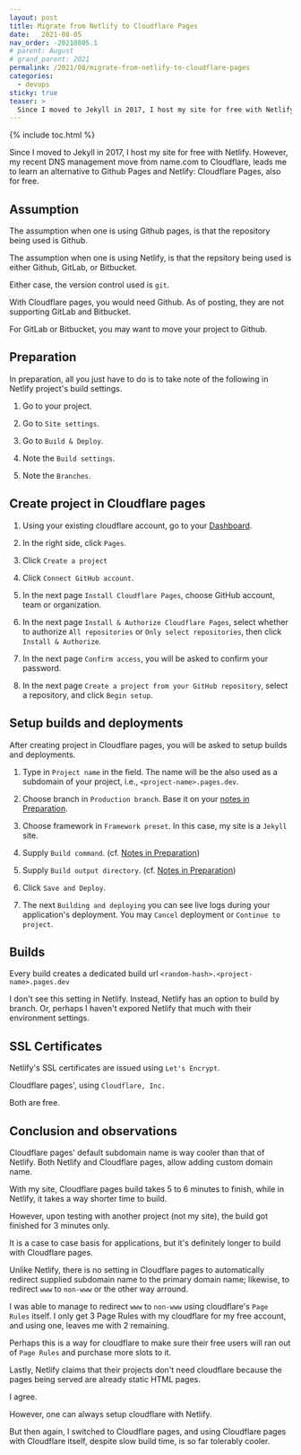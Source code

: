 ```yaml
---
layout: post
title: Migrate from Netlify to Cloudflare Pages
date:   2021-08-05
nav_order: -20210805.1
# parent: August
# grand_parent: 2021
permalink: /2021/08/migrate-from-netlify-to-cloudflare-pages
categories:
  - devops
sticky: true
teaser: >
  Since I moved to Jekyll in 2017, I host my site for free with Netlify.
---
```


{% include toc.html %}

Since I moved to Jekyll in 2017, I host my site for free with Netlify.
However, my recent DNS management move from name.com to Cloudflare, leads
me to learn an alternative to Github Pages and Netlify: Cloudflare Pages,
also for free.

## Assumption

The assumption when one is using Github pages, is that the repository
being used is Github.

The assumption when one is using Netlify, is that the repsitory being
used is either Github, GitLab, or Bitbucket.

Either case, the version control used is `git`.

With Cloudflare pages, you would need Github. As of posting, they are not
supporting GitLab and Bitbucket.

For GitLab or Bitbucket, you may want to move your project to Github.

## Preparation

In preparation, all you just have to do is to take note of the following
in Netlify project's build settings.

1. Go to your project.

2. Go to `Site settings`.

3. Go to `Build & Deploy`.

4. Note the `Build settings`.

5. Note the `Branches`.

## Create project in Cloudflare pages

1. Using your existing cloudflare account, go to your [Dashboard](https://dash.cloudflare.com/).

2. In the right side, click `Pages`.

3. Click `Create a project`

4. Click `Connect GitHub account`.

5. In the next page `Install Cloudflare Pages`, choose GitHub account,
team or organization.

6. In the next page `Install & Authorize Cloudflare Pages`, select
whether to authorize `All repositories` or `Only select repositories`,
then click `Install & Authorize`.

7. In the next page `Confirm access`, you will be asked to confirm your
password.

8. In the next page `Create a project from your GitHub repository`,
select a repository, and click `Begin setup`.

## Setup builds and deployments

After creating project in Cloudflare pages, you will be asked to setup
builds and deployments.

1. Type in `Project name` in the field. The name will be the also used as
a subdomain of your project, i.e., `<project-name>.pages.dev`.

2. Choose branch in `Production branch`. Base it on your [notes in
Preparation](#preparation).

3. Choose framework in `Framework preset`. In this case, my site is a
`Jekyll` site.

4. Supply `Build command`. (cf. [Notes in Preparation](#preparation))

5. Supply `Build output directory`. (cf. [Notes in
Preparation](#preparation))

6. Click `Save and Deploy`.

7. The next `Building and deploying` you can see live logs during
your application's deployment. You may `Cancel` deployment or `Continue
to project`.

## Builds

Every build creates a dedicated build url
`<random-hash>.<project-name>.pages.dev`

I don't see this setting in Netlify. Instead, Netlify has an option to
build by branch. Or, perhaps I haven't expored Netlify that much with
their environment settings.

## SSL Certificates

Netlify's SSL certificates are issued using `Let's Encrypt`.

Cloudflare pages', using `Cloudflare, Inc.`

Both are free.

## Conclusion and observations

Cloudflare pages' default subdomain name is way cooler than that of
Netlify. Both Netlify and Cloudflare pages, allow adding custom domain
name.

With my site, Cloudflare pages build takes 5 to 6 minutes to finish,
while in Netlify, it takes a way shorter time to build.

However, upon testing with another project (not my site), the build got
finished for 3 minutes only.

It is a case to case basis for applications, but it's definitely longer
to build with Cloudflare pages.

Unlike Netlify, there is no setting in Cloudflare pages to
automatically redirect supplied subdomain name to the primary domain
name; likewise, to redirect `www` to `non-www` or the other way arround.

I was able to manage to redirect `www` to `non-www` using cloudflare's
`Page Rules` itself. I only get 3 Page Rules with my cloudflare for my
free account, and using one, leaves me with 2 remaining.

Perhaps this is a way for cloudflare to make sure their free users will
ran out of `Page Rules` and purchase more slots to it.

Lastly, Netlify claims that their projects don't need cloudflare because
the pages being served are already static HTML pages.

I agree.

However, one can always setup cloudflare with Netlify.

But then again, I switched to Cloudflare pages, and using Cloudflare
pages with Cloudflare itself, despite slow build time, is so far
tolerably cooler.
